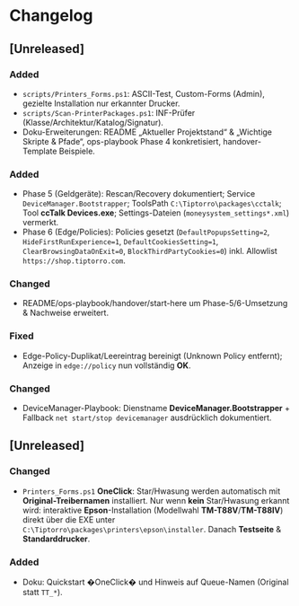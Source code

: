 # Changelog


## [Unreleased]
### Added
- `scripts/Printers_Forms.ps1`: ASCII-Test, Custom-Forms (Admin), gezielte Installation nur erkannter Drucker.
- `scripts/Scan-PrinterPackages.ps1`: INF-Prüfer (Klasse/Architektur/Katalog/Signatur).
- Doku-Erweiterungen: README „Aktueller Projektstand“ & „Wichtige Skripte & Pfade“, ops-playbook Phase 4 konkretisiert, handover-Template Beispiele.
### Added
- Phase 5 (Geldgeräte): Rescan/Recovery dokumentiert; Service `DeviceManager.Bootstrapper`; ToolsPath `C:\Tiptorro\packages\cctalk`; Tool **ccTalk Devices.exe**; Settings-Dateien (`moneysystem_settings*.xml`) vermerkt.
- Phase 6 (Edge/Policies): Policies gesetzt (`DefaultPopupsSetting=2`, `HideFirstRunExperience=1`, `DefaultCookiesSetting=1`, `ClearBrowsingDataOnExit=0`, `BlockThirdPartyCookies=0`) inkl. Allowlist `https://shop.tiptorro.com`.

### Changed
- README/ops-playbook/handover/start-here um Phase-5/6-Umsetzung & Nachweise erweitert.

### Fixed
- Edge-Policy-Duplikat/Leereintrag bereinigt (Unknown Policy entfernt); Anzeige in `edge://policy` nun vollständig **OK**.

### Changed
- DeviceManager-Playbook: Dienstname **DeviceManager.Bootstrapper** + Fallback `net start/stop devicemanager` ausdrücklich dokumentiert.


## [Unreleased]
### Changed
- `Printers_Forms.ps1` **OneClick**: Star/Hwasung werden automatisch mit **Original-Treibernamen** installiert.
  Nur wenn **kein** Star/Hwasung erkannt wird: interaktive **Epson**-Installation (Modellwahl **TM-T88V**/**TM-T88IV**) direkt über die EXE unter `C:\Tiptorro\packages\printers\epson\installer`.
  Danach **Testseite** & **Standarddrucker**.

### Added
- Doku: Quickstart �OneClick� und Hinweis auf Queue-Namen (Original statt `TT_*`).
<!-- Marker: OneClick: Original-Treibernamen + Epson via EXE -->
